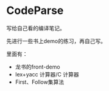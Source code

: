 # CodeParse

写给自己看的编译笔记。

先进行一些书上demo的练习，再自己写。

里面有：  
* 龙书的front-demo
* lex+yacc 计算器/C 计算器
* First、Follow集算法
